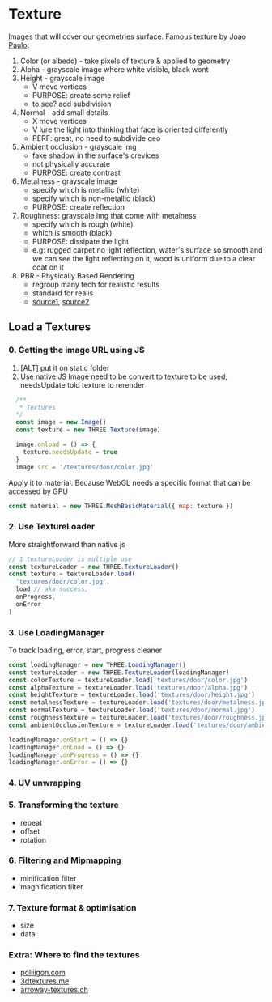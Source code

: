 # Texture 
Images that will cover our geometries surface.
Famous texture by [Joao Paulo](https://3dtextures.me/2019/04/16/door-wood-001/):
1. Color (or albedo) - take pixels of texture & applied to geometry
2. Alpha - grayscale image where white visible, black wont
3. Height - grayscale image
    - V move vertices
    - PURPOSE: create some relief
    - to see? add subdivision
4. Normal - add small details
    - X move vertices
    - V lure the light into thinking that face is oriented differently
    - PERF: great, no need to subdivide geo
5. Ambient occlusion - grayscale img
    - fake shadow in the surface's crevices
    - not physically accurate
    - PURPOSE: create contrast
6. Metalness - grayscale image
    - specify which is metallic (white)
    - specify which is non-metallic (black)
    - PURPOSE: create reflection
7. Roughness: grayscale img that come with metalness
    - specify which is rough (white)
    - which is smooth (black)
    - PURPOSE: dissipate the light
    - e.g: rugged carpet no light reflection, water's surface so smooth and we can see the light reflecting on it, wood is uniform due to a clear coat on it
8. PBR - Physically Based Rendering
    - regroup many tech for realistic results
    - standard for realis
    - [source1](https://marmoset.co/posts/basic-theory-of-physically-based-rendering/), [source2](https://marmoset.co/posts/physically-based-rendering-and-you-can-too/)

## Load a Textures
### 0. Getting the image URL using JS
1. [ALT] put it on static folder
2. Use native JS
Image need to be convert to texture to be used, needsUpdate told texture to rerender
```js
  /**
   * Textures
  */
  const image = new Image()
  const texture = new THREE.Texture(image)

  image.onload = () => {
    texture.needsUpdate = true
  }
  image.src = '/textures/door/color.jpg'
```

Apply it to material.
Because WebGL needs a specific format that can be accessed by GPU


```js
const material = new THREE.MeshBasicMaterial({ map: texture })
```
### 2. Use TextureLoader
More straightforward than native js
```js
// 1 textureLoader is multiple use
const textureLoader = new THREE.TextureLoader()
const texture = textureLoader.load(
  'textures/door/color.jpg',
  load // aka success,
  onProgress,
  onError
)
```
### 3. Use LoadingManager
To track loading, error, start, progress cleaner
```js
const loadingManager = new THREE.LoadingManager()
const textureLoader = new THREE.TextureLoader(loadingManager)
const colorTexture = textureLoader.load('textures/door/color.jpg')
const alphaTexture = textureLoader.load('textures/door/alpha.jpg')
const heightTexture = textureLoader.load('textures/door/height.jpg')
const metalnessTexture = textureLoader.load('textures/door/metalness.jpg')
const normalTexture = textureLoader.load('textures/door/normal.jpg')
const roughnessTexture = textureLoader.load('textures/door/roughness.jpg')
const ambientOcclusionTexture = textureLoader.load('textures/door/ambientOcclusion.jpg')

loadingManager.onStart = () => {}
loadingManager.onLoad = () => {}
loadingManager.onProgress = () => {}
loadingManager.onError = () => {}
```
### 4. UV unwrapping
### 5. Transforming the texture
- repeat
- offset
- rotation
### 6. Filtering and Mipmapping
- minification filter
- magnification filter
### 7. Texture format & optimisation
- size
- data

### Extra: Where to find the textures
- [poliiigon.com](http://poliigon.com/)
- [3dtextures.me](https://3dtextures.me/)
- [arroway-textures.ch](https://www.arroway-textures.ch/)
